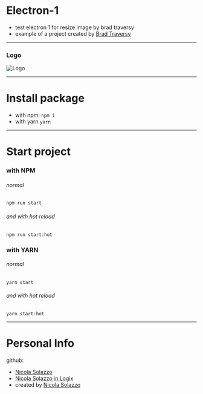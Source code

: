 # Electron-1
* test electron 1 for resize image by brad traversy
* example of a project created by [Brad Traversy](https://github.com/bradtraversy/image-resizer-electron)

***

### Logo
![Logo](https://static.wixstatic.com/media/733c9d_773ce6e712f64d79a9859bcf592e9455~mv2.png/v1/fill/w_91,h_91,al_c,q_85,usm_0.66_1.00_0.01,enc_auto/solazzo.png)

*** 

# Install package

- with npm: `npm i`
- with yarn `yarn`

***

# Start project 

### with NPM
###### normal
`npm run start` 
###### and with hot reload
`npm run start:hot`

### with YARN
###### normal
`yarn start` 
###### and with hot reload
`yarn start:hot`

***

# Personal Info
github:
* [Nicola Solazzo](https://github.com/niksolaz)
* [Nicola Solazzo in Logix](https://github.com/NiksolazLogix)
* created by [Nicola Solazzo](https://www.nicolasolazzo.com/)
